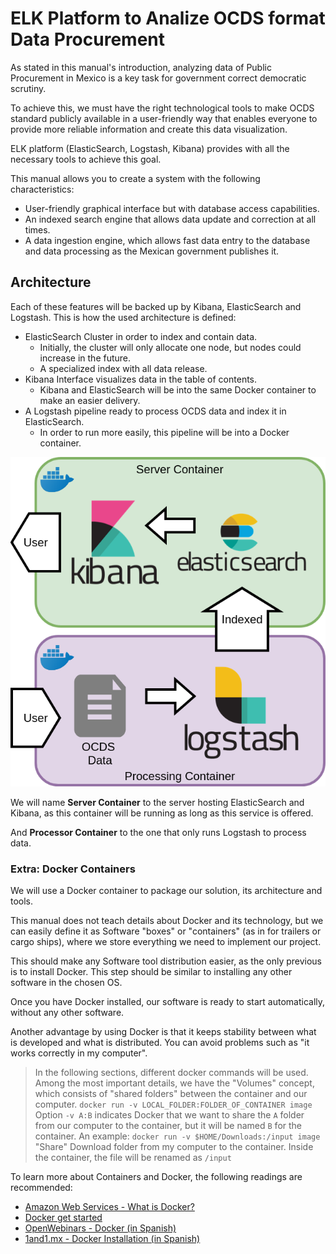 # ELK Platform to Analize OCDS format Data Procurement

As stated in this manual's introduction, analyzing data of Public Procurement in Mexico is a key task for government correct democratic scrutiny.

To achieve this, we must have the right technological tools to make OCDS standard publicly available in a user-friendly way that enables everyone to provide more reliable information and create this data visualization.

ELK platform (ElasticSearch, Logstash, Kibana) provides with all the necessary tools to achieve this goal.

This manual allows you to create a system with the following characteristics:

- User-friendly graphical interface but with database access capabilities.
- An indexed search engine that allows data update and correction at all times.
- A data ingestion engine, which allows fast data entry to the database and data processing as the Mexican government publishes it.

## Architecture

Each of these features will be backed up by Kibana, ElasticSearch and Logstash. This is how the used architecture is defined:

- ElasticSearch Cluster in order to index and contain data.
    - Initially, the cluster will only allocate one node, but nodes could increase in the future.
    - A specialized index with all data release.
- Kibana Interface visualizes data in the table of contents.
    - Kibana and ElasticSearch will be into the same Docker container to make an easier delivery.
-  A Logstash pipeline ready to process OCDS data and index it in ElasticSearch.
    - In order to run more easily, this pipeline will be into a Docker container.

!["ELK Platform"](arquitectura.png "ELK Platform")


We will name **Server Container** to the server hosting ElasticSearch and Kibana, as this container will be running as long as this service is offered.


And **Processor Container** to the one that only runs Logstash to process data.

### Extra: Docker Containers

We will use a Docker container to package our solution, its architecture and tools.

This manual does not teach details about Docker and its technology, but we can easily define it as
Software "boxes" or "containers" (as in for trailers or cargo ships), where we store everything we need to implement our project.

This should make any Software tool distribution easier, as the only previous is to install Docker. This step should be similar to installing any other software in the chosen OS.

Once you have Docker installed, our software is ready to start automatically, without any other software.

Another advantage by using Docker is that it keeps stability between what is developed and what is distributed. You can avoid problems such as "it works correctly in my computer".

> In the following sections, different docker commands will be used. Among the most important details, we have
> the "Volumes" concept, which consists of "shared folders" between the container and our computer.
    ```
    docker run -v LOCAL_FOLDER:FOLDER_OF_CONTAINER image
    ```
    Option `-v A:B` indicates Docker that we want to share the `A` folder from our computer to the container, but it will be named `B` for the container.
    An example:
    ```
    docker run -v $HOME/Downloads:/input image
    ```
    "Share" Download folder from my computer to the container. Inside the container, the file will be renamed as `/input`

To learn more about Containers and Docker, the following readings are recommended:
- [Amazon Web Services - What is Docker?](https://aws.amazon.com/docker/)
- [Docker get started](https://docs.docker.com/get-started/)
- [OpenWebinars - Docker (in Spanish)](https://openwebinars.net/blog/docker-que-es-sus-principales-caracteristicas/)
- [1and1.mx - Docker Installation (in Spanish)](https://www.1and1.mx/digitalguide/servidores/configuracion/tutorial-docker-instalacion-y-primeros-pasos/)
